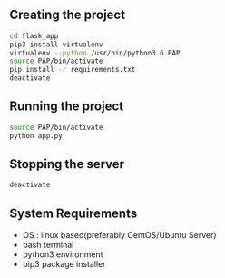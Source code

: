 ## Creating the project

```bash
cd flask_app
pip3 install virtualenv
virtualenv --python /usr/bin/python3.6 PAP
source PAP/bin/activate
pip install -r requirements.txt
deactivate
```

## Running the project 

```bash
source PAP/bin/activate
python app.py
```

## Stopping the server

```bash
deactivate
```

## System Requirements

- OS : linux based(preferably CentOS/Ubuntu Server)
- bash terminal
- python3 environment
- pip3 package installer